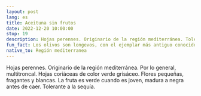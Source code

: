```yaml
---
layout: post
lang: es
title: Aceituna sin frutos
date: 2022-12-20 10:00:00
stop: 19
description: Hojas perennes. Originario de la región mediterránea. Tolerante a la sequía.
fun_fact: Los olivos son longevos, con el ejemplar más antiguo conocido de 3.350 años, ubicado en Abrantes, Portugal.
native_to: Región mediterranea
---
```

Hojas perennes. Originario de la región mediterránea. Por lo general, multitroncal. Hojas coriáceas de color verde grisáceo. Flores pequeñas, fragantes y blancas. La fruta es verde cuando es joven, madura a negra antes de caer. Tolerante a la sequía.
